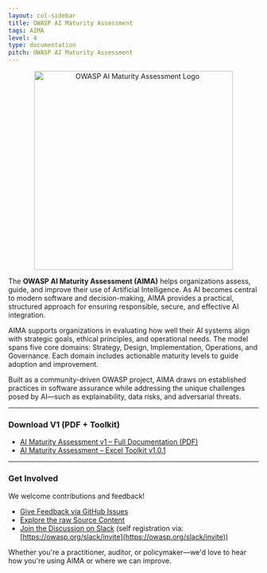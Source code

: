 ```yaml
---
layout: col-sidebar
title: OWASP AI Maturity Assessment
tags: AIMA
level: 4
type: documentation
pitch: OWASP AI Maturity Assessment
---
```


<div align="center">
  <img src="assets/images/OWASP-AIMA.svg" alt="OWASP AI Maturity Assessment Logo" width="400">
</div>

The **OWASP AI Maturity Assessment (AIMA)** helps organizations assess, guide, and improve their use of Artificial Intelligence. As AI becomes central to modern software and decision-making, AIMA provides a practical, structured approach for ensuring responsible, secure, and effective AI integration.

AIMA supports organizations in evaluating how well their AI systems align with strategic goals, ethical principles, and operational needs. The model spans five core domains: Strategy, Design, Implementation, Operations, and Governance. Each domain includes actionable maturity levels to guide adoption and improvement.

Built as a community-driven OWASP project, AIMA draws on established practices in software assurance while addressing the unique challenges posed by AI—such as explainability, data risks, and adversarial threats.

---

### Download V1 (PDF + Toolkit)

- [AI Maturity Assessment v1 – Full Documentation (PDF)](https://raw.githubusercontent.com/OWASP/www-project-ai-maturity-assessment/main/releases/V1/OWASP-AIMA_V1.pdf)
- [AI Maturity Assessment – Excel Toolkit v1.0.1](https://raw.githubusercontent.com/OWASP/www-project-ai-maturity-assessment/main/releases/V1/OWASP-AIMA-Toolkit_V1.0.1.xlsx)

---

### Get Involved

We welcome contributions and feedback!

- [Give Feedback via GitHub Issues](https://github.com/OWASP/www-project-ai-maturity-assessment/issues)
- [Explore the raw Source Content](https://github.com/OWASP/www-project-ai-maturity-assessment/tree/main/DRAFT)
- [Join the Discussion on Slack](https://owasp.slack.com/archives/C089K6KFZMG) (self registration via: [https://owasp.org/slack/invite](https://owasp.org/slack/invite))

Whether you're a practitioner, auditor, or policymaker—we'd love to hear how you're using AIMA or where we can improve.



